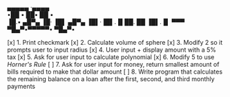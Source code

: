 ▄▄▄▄▄      ·▄▄▄▄        
•██  ▪     ██▪ ██ ▪     
 ▐█.▪ ▄█▀▄ ▐█· ▐█▌ ▄█▀▄ 
 ▐█▌·▐█▌.▐▌██. ██ ▐█▌.▐▌
 ▀▀▀  ▀█▄▀▪▀▀▀▀▀•  ▀█▄▀▪

[x] 1. Print checkmark
[x] 2. Calculate volume of sphere
[x] 3. Modify 2 so it prompts user to input radius
[x] 4. User input + display amount with a 5% tax
[x] 5. Ask for user input to calculate polynomial
[x] 6. Modify 5 to use *Horner's Rule*
[ ] 7. Ask for user input for money, return smallest amount of bills required to make that dollar amount
[ ] 8. Write program that calculates the remaining balance on a loan after the first, second, and third monthly payments
